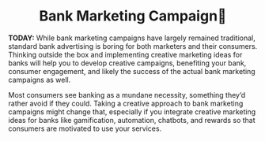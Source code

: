 
# <strong><center>Bank Marketing Campaign🏦</center></strong>

<div class="alert alert-info"><strong>TODAY:</strong> While bank marketing campaigns have largely remained traditional, standard bank advertising is boring for both marketers and their consumers. Thinking outside the box and implementing creative marketing ideas for banks will help you to develop creative campaigns, benefiting your bank, consumer engagement, and likely the success of the actual bank marketing campaigns as well.

Most consumers see banking as a mundane necessity, something they’d rather avoid if they could. Taking a creative approach to bank marketing campaigns might change that, especially if you integrate creative marketing ideas for banks like gamification, automation, chatbots, and rewards so that consumers are motivated to use your services.</div>
